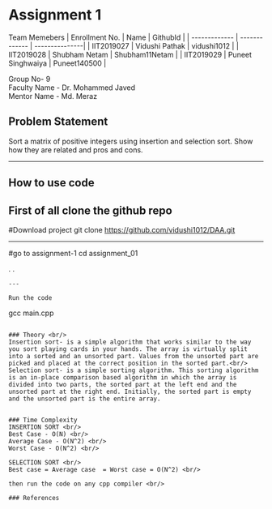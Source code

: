 # Assignment 1
Team Memebers
| Enrollment No.  | Name | GithubId |
| ------------- | ------------- | ---------------|
|  IIT2019027 | Vidushi Pathak  | vidushi1012    |
|  IIT2019028 | Shubham Netam  | Shubham11Netam  |
|  IIT2019029 | Puneet Singhwaiya | Puneet140500 |

Group No- 9 <br/>
Faculty Name  - Dr. Mohammed Javed <br/>
Mentor Name - Md. Meraz

## Problem Statement
Sort a matrix of positive integers using insertion and selection sort. Show how they are related and pros and cons.

---
## How to use code
First of all clone the github repo <br/>
---
#Download project
git clone https://github.com/vidushi1012/DAA.git <br/>

---

#go to assignment-1
cd assignment_01

.
.
```
---

Run the code
```
gcc main.cpp
```

### Theory <br/>
Insertion sort- is a simple algorithm that works similar to the way you sort playing cards in your hands. The array is virtually split into a sorted and an unsorted part. Values from the unsorted part are picked and placed at the correct position in the sorted part.<br/>
Selection sort- is a simple sorting algorithm. This sorting algorithm is an in-place comparison based algorithm in which the array is divided into two parts, the sorted part at the left end and the unsorted part at the right end. Initially, the sorted part is empty and the unsorted part is the entire array.


### Time Complexity
INSERTION SORT <br/>
Best Case - O(N) <br/>
Average Case - O(N^2) <br/>
Worst Case - O(N^2) <br/>

SELECTION SORT <br/>
Best case = Average case  = Worst case = O(N^2) <br/>

then run the code on any cpp compiler <br/>

### References 



